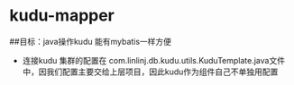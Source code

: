 # kudu-mapper
##目标：java操作kudu 能有mybatis一样方便

- 连接kudu 集群的配置在 com.linlinj.db.kudu.utils.KuduTemplate.java文件中，因我们配置主要交给上层项目，因此kudu作为组件自己不单独用配置